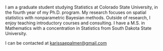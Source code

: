 I am a graduate student studying Statistics at Colorado State University, in the fourth year of my Ph.D. program. My research focuses on spatial statistics with nonparametric Bayesian methods. Outside of research, I enjoy teaching introductory courses and consulting. I have a M.S. in Mathematics with a concentration in Statistics from South Dakota State University. 

I can be contacted at karissaepalmer@gmail.com
